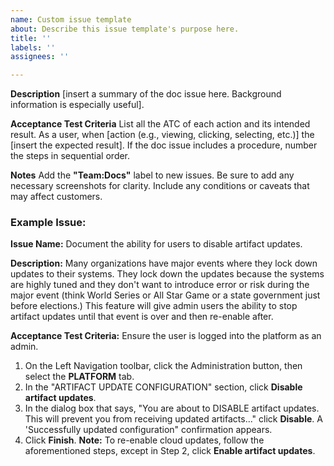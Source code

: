 ```yaml
---
name: Custom issue template
about: Describe this issue template's purpose here.
title: ''
labels: ''
assignees: ''

---
```


**Description** 
[insert a summary of the doc issue here. Background information is especially useful]. 

**Acceptance Test Criteria**
List all the ATC of each action and its intended result. 
As a user, when [action (e.g., viewing, clicking, selecting, etc.)] the [insert the expected result]. 
If the doc issue includes a procedure, number the steps in sequential order.  

**Notes**
Add the **"Team:Docs"** label to new issues. 
Be sure to add any necessary screenshots for clarity. 
Include any conditions or caveats that may affect customers. 

### Example Issue: 
**Issue Name:** Document the ability for users to disable artifact updates. 

**Description:** Many organizations have major events where they lock down updates to their systems. They lock down the updates because the systems are highly tuned and they don't want to introduce error or risk during the major event (think World Series or All Star Game or a state government just before elections.) This feature will give admin users the ability to stop artifact updates until that event is over and then re-enable after.

**Acceptance Test Criteria:** Ensure the user is logged into the platform as an admin. 
1. On the Left Navigation toolbar, click the Administration button, then select the **PLATFORM** tab.
2. In the "ARTIFACT UPDATE CONFIGURATION" section, click **Disable artifact updates**.
3. In the dialog box that says, "You are about to DISABLE artifact updates. This will prevent you from receiving updated artifacts..." click **Disable**. A 'Successfully updated configuration" confirmation appears.
4. Click **Finish**.
**Note:** To re-enable cloud updates, follow the aforementioned steps, except in Step 2, click **Enable artifact updates**.
